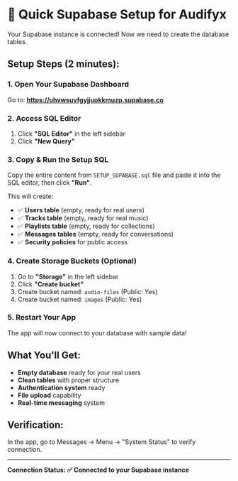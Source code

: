 # 🚀 Quick Supabase Setup for Audifyx

Your Supabase instance is connected! Now we need to create the database tables.

## Setup Steps (2 minutes):

### 1. Open Your Supabase Dashboard
Go to: **https://uhvwsuvfgyjjuokkmuzp.supabase.co**

### 2. Access SQL Editor
1. Click **"SQL Editor"** in the left sidebar
2. Click **"New Query"**

### 3. Copy & Run the Setup SQL
Copy the entire content from `SETUP_SUPABASE.sql` file and paste it into the SQL editor, then click **"Run"**.

This will create:
- ✅ **Users table** (empty, ready for real users)
- ✅ **Tracks table** (empty, ready for real music)
- ✅ **Playlists table** (empty, ready for collections)
- ✅ **Messages tables** (empty, ready for conversations)  
- ✅ **Security policies** for public access

### 4. Create Storage Buckets (Optional)
1. Go to **"Storage"** in the left sidebar
2. Click **"Create bucket"**
3. Create bucket named: `audio-files` (Public: Yes)
4. Create bucket named: `images` (Public: Yes)

### 5. Restart Your App
The app will now connect to your database with sample data!

## What You'll Get:
- **Empty database** ready for your real users
- **Clean tables** with proper structure
- **Authentication system** ready
- **File upload** capability
- **Real-time messaging** system

## Verification:
In the app, go to Messages → Menu → "System Status" to verify connection.

---
**Connection Status: ✅ Connected to your Supabase instance**